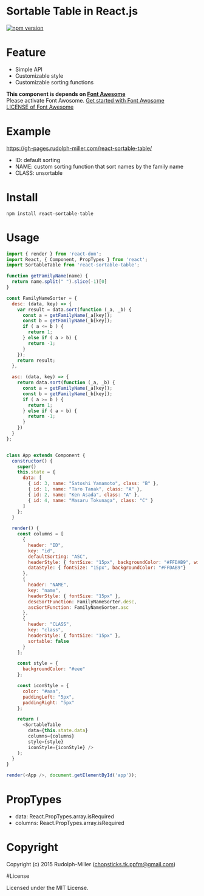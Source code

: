 # Sortable Table in React.js

[![npm version](https://badge.fury.io/js/react-sortable-table.svg)](http://badge.fury.io/js/react-sortable-table)

# Feature

- Simple API
- Customizable style
- Customizable sorting functions

__This component is depends on [Font Awesome](http://fortawesome.github.io/Font-Awesome/)__  
Please activate Font Awosome. [Get started with Font Awosome](http://fortawesome.github.io/Font-Awesome/get-started/)    
[LICENSE of Font Awesome](http://fortawesome.github.io/Font-Awesome/license/)

# Example

https://gh-pages.rudolph-miller.com/react-sortable-table/
- ID: default sorting
- NAME: custom sorting function that sort names by the family name
- CLASS: unsortable

# Install

```
npm install react-sortable-table
```

# Usage

```js
import { render } from 'react-dom';
import React, { Component, PropTypes } from 'react';
import SortableTable from 'react-sortable-table';

function getFamilyName(name) {
  return name.split(" ").slice(-1)[0]
}

const FamilyNameSorter = {
  desc: (data, key) => {
    var result = data.sort(function (_a, _b) {
      const a = getFamilyName(_a[key]);
      const b = getFamilyName(_b[key]);
      if ( a <= b ) {
        return 1;
      } else if ( a > b) {
        return -1;
      }
    });
    return result;
  },

  asc: (data, key) => {
    return data.sort(function (_a, _b) {
      const a = getFamilyName(_a[key]);
      const b = getFamilyName(_b[key]);
      if ( a >= b ) {
        return 1;
      } else if ( a < b) {
        return -1;
      }
    })
  }
};


class App extends Component {
  constructor() {
    super()
    this.state = {
      data: [
        { id: 3, name: "Satoshi Yamamoto", class: "B" },
        { id: 1, name: "Taro Tanak", class: "A" },
        { id: 2, name: "Ken Asada", class: "A" },
        { id: 4, name: "Masaru Tokunaga", class: "C" }
      ]
    };
  }

  render() {
    const columns = [
      {
        header: "ID",
        key: "id",
        defaultSorting: "ASC",
        headerStyle: { fontSize: "15px", backgroundColor: "#FFDAB9", width: "100px" },
        dataStyle: { fontSize: "15px", backgroundColor: "#FFDAB9"}
      },
      {
        header: "NAME",
        key: "name",
        headerStyle: { fontSize: "15px" },
        descSortFunction: FamilyNameSorter.desc,
        ascSortFunction: FamilyNameSorter.asc
      },
      {
        header: "CLASS",
        key: "class",
        headerStyle: { fontSize: "15px" },
        sortable: false
      }
    ];

    const style = {
      backgroundColor: "#eee"
    };

    const iconStyle = {
      color: "#aaa",
      paddingLeft: "5px",
      paddingRight: "5px"
    };

    return (
      <SortableTable
        data={this.state.data}
        columns={columns}
        style={style}
        iconStyle={iconStyle} />
    );
  }
}

render(<App />, document.getElementById('app'));
```

# PropTypes

- data: React.PropTypes.array.isRequired
- columns: React.PropTypes.array.isRequired

# Copyright

Copyright (c) 2015 Rudolph-Miller (chopsticks.tk.ppfm@gmail.com)

#License

Licensed under the MIT License.
